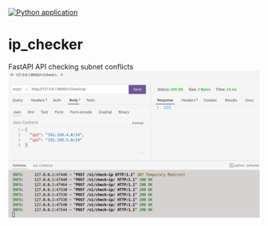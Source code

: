[![Python application](https://github.com/RGGH/ip_checker/actions/workflows/python-app.yml/badge.svg)](https://github.com/RGGH/ip_checker/actions/workflows/python-app.yml)
<br>
# ip_checker
FastAPI API checking subnet conflicts
![img](https://github.com/RGGH/ip_checker/blob/main/misc/screenshot.png)
